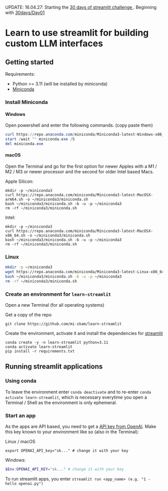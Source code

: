 UPDATE: 16.04.27: Starting the [30 days of streamlit challenge
](https://30days.streamlit.app/).
Beginning with [30days/Day01](30days/Day01/README.md)

# Learn to use streamlit for building custom LLM interfaces

## Getting started

Requirements:

- Python >= 3.11 (will be installed by miniconda)
- [Miniconda](https://docs.anaconda.com/free/miniconda/)

### Install Miniconda

#### Windows

Open powershell and enter the following commands. (copy paste them)

```powershell
curl https://repo.anaconda.com/miniconda/Miniconda3-latest-Windows-x86_64.exe -o miniconda.exe
start /wait "" miniconda.exe /S
del miniconda.exe
```

#### macOS

Open the Terminal and go for the first option for newer Apples with a M1 / M2 / M3 or newer processor and the second for older Intel based Macs.

Apple Silicon:

```shell
mkdir -p ~/miniconda3
curl https://repo.anaconda.com/miniconda/Miniconda3-latest-MacOSX-arm64.sh -o ~/miniconda3/miniconda.sh
bash ~/miniconda3/miniconda.sh -b -u -p ~/miniconda3
rm -rf ~/miniconda3/miniconda.sh
```

Intel:

```shell
mkdir -p ~/miniconda3
curl https://repo.anaconda.com/miniconda/Miniconda3-latest-MacOSX-x86_64.sh -o ~/miniconda3/miniconda.sh
bash ~/miniconda3/miniconda.sh -b -u -p ~/miniconda3
rm -rf ~/miniconda3/miniconda.sh
```

### Linux

```bash
mkdir -p ~/miniconda3
wget https://repo.anaconda.com/miniconda/Miniconda3-latest-Linux-x86_64.sh -O ~/miniconda3/miniconda.sh
bash ~/miniconda3/miniconda.sh -b -u -p ~/miniconda3
rm -rf ~/miniconda3/miniconda.sh
```

### Create an environment for `learn-streamlit`

Open a new Terminal (for all operating systems)


Get a copy of the repo 
```shell
git clone https://github.com/mi-skam/learn-streamlit
```

Create the environment, activate it and install the dependencies for [streamlit](https://streamlit.io/)
```shell
conda create -y -n learn-streamlit python=3.11
conda activate learn-streamlit
pip install -r requirements.txt
```

## Running streamlit applications

### Using conda

To leave the environment enter `conda deactivate` and to re-enter `conda activate learn-streamlit`, which is necessary everytime you open a Terminal / Shell as the environment is only ephemeral.

### Start an app

As the apps are API based, you need to get a [API key from OpenAI](https://platform.openai.com/api-keys). Make this key known to your environment like so (also in the Terminal):

Linux / macOS

```
export OPENAI_API_key="sk..." # change it with your key
```

Windows:

```powershell
$Env:OPENAI_API_KEY="sk..." # change it with your key
```

To run streamlit apps, you enter `streamlit run <app_name> (e.g. "1 - hello openai.py")`
